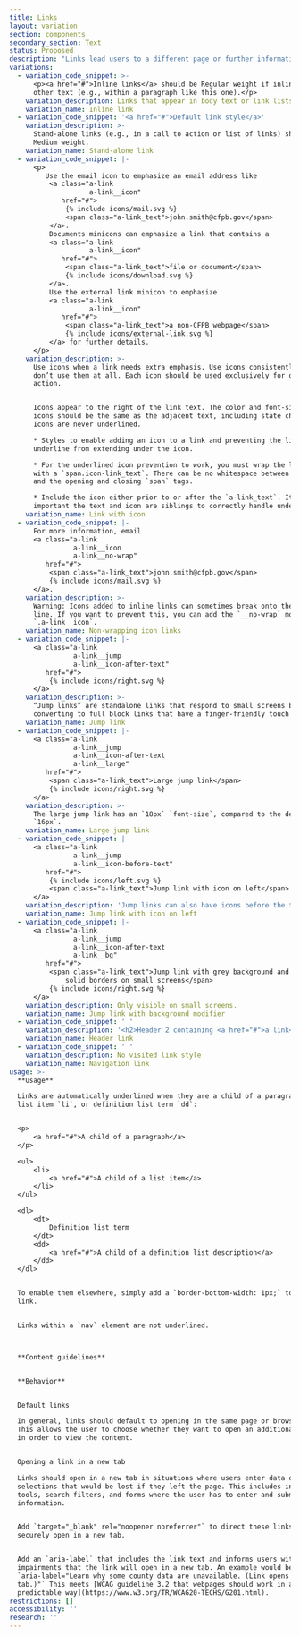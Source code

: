 ```yaml
---
title: Links
layout: variation
section: components
secondary_section: Text
status: Proposed
description: "Links lead users to a different page or further information. In contrast, buttons are used to signal actions. Users should be able to identify links without relying on color or styling alone.\n\nMore information can be found at:\n* http://cfpb.github.io/design-manual/page-components/links.html\t\n* https://cfpb.github.io/capital-framework/components/cf-core/#default-links\n* https://cfpb.github.io/capital-framework/components/cf-typography/#link-patterns\""
variations:
  - variation_code_snippet: >-
      <p><a href="#">Inline links</a> should be Regular weight if inline with
      other text (e.g., within a paragraph like this one).</p>
    variation_description: Links that appear in body text or link lists are underlined.
    variation_name: Inline link
  - variation_code_snippet: '<a href="#">Default link style</a>'
    variation_description: >-
      Stand-alone links (e.g., in a call to action or list of links) should be
      Medium weight.
    variation_name: Stand-alone link
  - variation_code_snippet: |-
      <p>
         Use the email icon to emphasize an email address like
          <a class="a-link
                    a-link__icon"
             href="#">
              {% include icons/mail.svg %}
              <span class="a-link_text">john.smith@cfpb.gov</span>
          </a>.
          Documents minicons can emphasize a link that contains a 
          <a class="a-link
                    a-link__icon"
             href="#">
              <span class="a-link_text">file or document</span>
              {% include icons/download.svg %}
          </a>.
          Use the external link minicon to emphasize 
          <a class="a-link
                    a-link__icon"
             href="#">
              <span class="a-link_text">a non-CFPB webpage</span>
              {% include icons/external-link.svg %}
          </a> for further details.
      </p>
    variation_description: >-
      Use icons when a link needs extra emphasis. Use icons consistently, or
      don’t use them at all. Each icon should be used exclusively for one
      action.


      Icons appear to the right of the link text. The color and font-size of
      icons should be the same as the adjacent text, including state changes.
      Icons are never underlined.

      * Styles to enable adding an icon to a link and preventing the link’s
      underline from extending under the icon.

      * For the underlined icon prevention to work, you must wrap the link text
      with a `span.icon-link_text`. There can be no whitespace between the text
      and the opening and closing `span` tags.

      * Include the icon either prior to or after the `a-link_text`. It is
      important the text and icon are siblings to correctly handle underlines.
    variation_name: Link with icon
  - variation_code_snippet: |-
      For more information, email
      <a class="a-link
                a-link__icon
                a-link__no-wrap"
         href="#">
          <span class="a-link_text">john.smith@cfpb.gov</span>
          {% include icons/mail.svg %}
      </a>.
    variation_description: >-
      Warning: Icons added to inline links can sometimes break onto the next
      line. If you want to prevent this, you can add the `__no-wrap` modifier to
      `.a-link__icon`.
    variation_name: Non-wrapping icon links
  - variation_code_snippet: |-
      <a class="a-link
                a-link__jump
                a-link__icon-after-text"
         href="#">
          {% include icons/right.svg %}
      </a>
    variation_description: >-
      “Jump links” are standalone links that respond to small screens by
      converting to full block links that have a finger-friendly touch area.
    variation_name: Jump link
  - variation_code_snippet: |-
      <a class="a-link
                a-link__jump
                a-link__icon-after-text
                a-link__large"
         href="#">
          <span class="a-link_text">Large jump link</span>
          {% include icons/right.svg %}
      </a>
    variation_description: >-
      The large jump link has an `18px` `font-size`, compared to the default of
      `16px`.
    variation_name: Large jump link
  - variation_code_snippet: |-
      <a class="a-link
                a-link__jump
                a-link__icon-before-text"
         href="#">
          {% include icons/left.svg %}
          <span class="a-link_text">Jump link with icon on left</span>
      </a>
    variation_description: 'Jump links can also have icons before the text, like icon links.'
    variation_name: Jump link with icon on left
  - variation_code_snippet: |-
      <a class="a-link
                a-link__jump
                a-link__icon-after-text
                a-link__bg"
         href="#">
          <span class="a-link_text">Jump link with grey background and
              solid borders on small screens</span>
          {% include icons/right.svg %}
      </a>
    variation_description: Only visible on small screens.
    variation_name: Jump link with background modifier
  - variation_code_snippet: ' '
    variation_description: '<h2>Header 2 containing <a href="#">a link</a></h2>'
    variation_name: Header link
  - variation_code_snippet: ' '
    variation_description: No visited link style
    variation_name: Navigation link
usage: >-
  **Usage**

  Links are automatically underlined when they are a child of a paragraph `p`,
  list item `li`, or definition list term `dd`:


  <p>
      <a href="#">A child of a paragraph</a>
  </p>

  <ul>
      <li>
          <a href="#">A child of a list item</a>
      </li>
  </ul>

  <dl>
      <dt>
          Definition list term
      </dt>
      <dd>
          <a href="#">A child of a definition list description</a>
      </dd>
  </dl>


  To enable them elsewhere, simply add a `border-bottom-width: 1px;` to the
  link.


  Links within a `nav` element are not underlined.



  **Content guidelines**


  **Behavior**


  Default links

  In general, links should default to opening in the same page or browser tab.
  This allows the user to choose whether they want to open an additional window
  in order to view the content.


  Opening a link in a new tab

  Links should open in a new tab in situations where users enter data or make
  selections that would be lost if they left the page. This includes interactive
  tools, search filters, and forms where the user has to enter and submit
  information.


  Add `target="_blank" rel="noopener noreferrer"` to direct these links to
  securely open in a new tab.


  Add an `aria-label` that includes the link text and informs users with visual
  impairments that the link will open in a new tab. An example would be
  `aria-label="Learn why some county data are unavailable. (Link opens in new
  tab.)"` This meets [WCAG guideline 3.2 that webpages should work in a
  predictable way](https://www.w3.org/TR/WCAG20-TECHS/G201.html).
restrictions: []
accessibility: ''
research: ''
---
```


